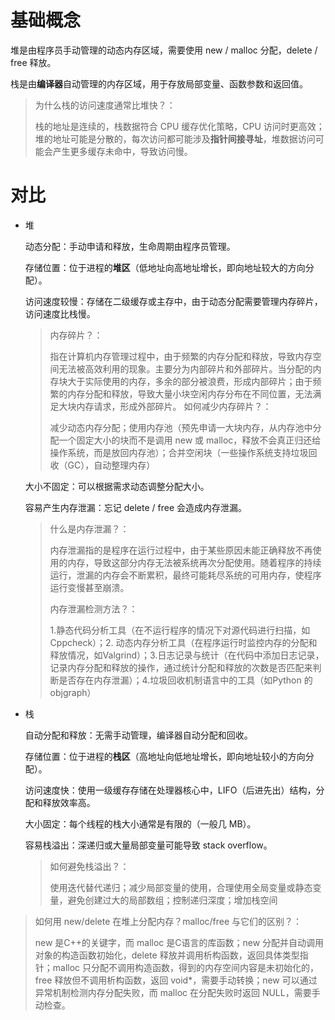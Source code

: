 # 基础概念
堆是由程序员手动管理的动态内存区域，需要使用 new / malloc 分配，delete / free 释放。

栈是由**编译器**自动管理的内存区域，用于存放局部变量、函数参数和返回值。

> 为什么栈的访问速度通常比堆快？：
> 
> 栈的地址是连续的，栈数据符合 CPU 缓存优化策略，CPU 访问时更高效；堆的地址可能是分散的，每次访问都可能涉及**指针间接寻址**，堆数据访问可能会产生更多缓存未命中，导致访问慢。
# 对比
- 堆

  动态分配：手动申请和释放，生命周期由程序员管理。

  存储位置：位于进程的**堆区**（低地址向高地址增长，即向地址较大的方向分配）。
  
  访问速度较慢：存储在二级缓存或主存中，由于动态分配需要管理内存碎片，访问速度比栈慢。

  > 内存碎片？：
  >
  > 指在计算机内存管理过程中，由于频繁的内存分配和释放，导致内存空间无法被高效利用的现象。主要分为内部碎片和外部碎片。当分配的内存块大于实际使用的内存，多余的部分被浪费，形成内部碎片；由于频繁的内存分配和释放，导致大量小块空闲内存分布在不同位置，无法满足大块内存请求，形成外部碎片。
  > 如何减少内存碎片？：
  >
  > 减少动态内存分配；使用内存池（预先申请一大块内存，从内存池中分配一个固定大小的块而不是调用 new 或 malloc，释放不会真正归还给操作系统，而是放回内存池）；合并空闲块（一些操作系统支持垃圾回收（GC），自动整理内存）
  
  大小不固定：可以根据需求动态调整分配大小。
  
  容易产生内存泄漏：忘记 delete / free 会造成内存泄漏。
  > 什么是内存泄漏？：
  > 
  > 内存泄漏指的是程序在运行过程中，由于某些原因未能正确释放不再使用的内存，导致这部分内存无法被系统再次分配使用。随着程序的持续运行，泄漏的内存会不断累积，最终可能耗尽系统的可用内存，使程序运行变慢甚至崩溃。
  >
  > 内存泄漏检测方法？：
  >
  > 1.静态代码分析工具（在不运行程序的情况下对源代码进行扫描，如Cppcheck）；2. 动态内存分析工具（在程序运行时监控内存的分配和释放情况，如Valgrind）；3.日志记录与统计（在代码中添加日志记录，记录内存分配和释放的操作，通过统计分配和释放的次数是否匹配来判断是否存在内存泄漏）；4.垃圾回收机制语言中的工具（如Python 的objgraph）
- 栈

  自动分配和释放：无需手动管理，编译器自动分配和回收。

  存储位置：位于进程的**栈区**（高地址向低地址增长，即向地址较小的方向分配）。
  
  访问速度快：使用一级缓存存储在处理器核心中，LIFO（后进先出）结构，分配和释放效率高。
  
  大小固定：每个线程的栈大小通常是有限的（一般几 MB）。
  
  容易栈溢出：深递归或大量局部变量可能导致 stack overflow。
  > 如何避免栈溢出？：
  >
  > 使用迭代替代递归；减少局部变量的使用，合理使用全局变量或静态变量，避免创建过大的局部数组；控制递归深度；增加栈空间

> 如何用 new/delete 在堆上分配内存？malloc/free 与它们的区别？：
>
> new 是C++的关键字，而 malloc 是C语言的库函数；new 分配并自动调用对象的构造函数初始化，delete 释放并调用析构函数，返回具体类型指针；malloc 只分配不调用构造函数，得到的内存空间内容是未初始化的，free 释放但不调用析构函数，返回 void*，需要手动转换；new 可以通过异常机制检测内存分配失败，而 malloc 在分配失败时返回 NULL，需要手动检查。
